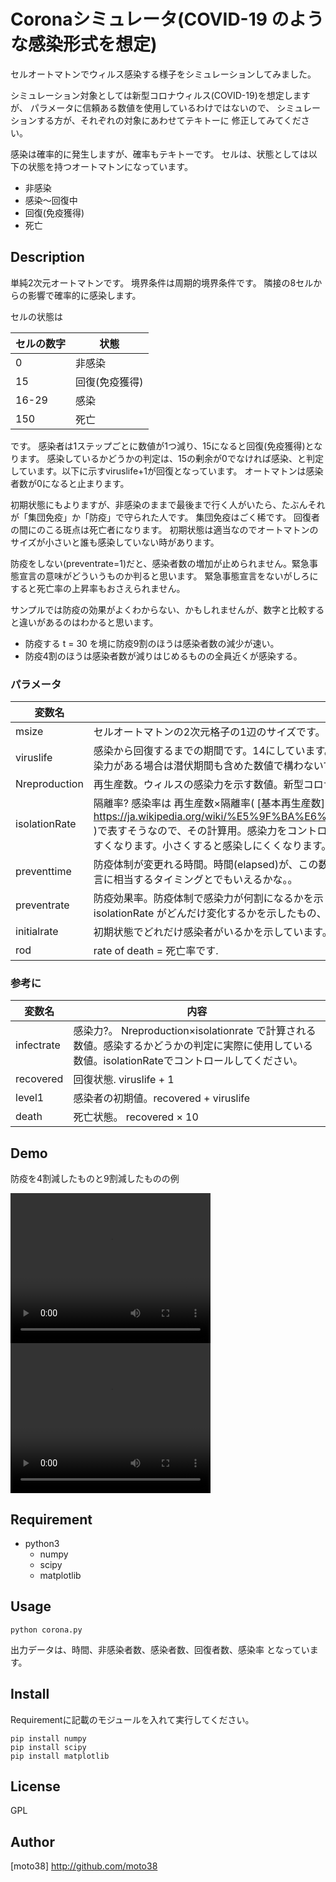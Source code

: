 Coronaシミュレータ(COVID-19 のような感染形式を想定)
====

セルオートマトンでウィルス感染する様子をシミュレーションしてみました。

シミュレーション対象としては新型コロナウィルス(COVID-19)を想定しますが、
パラメータに信頼ある数値を使用しているわけではないので、
シミュレーションする方が、それぞれの対象にあわせてテキトーに
修正してみてください。

感染は確率的に発生しますが、確率もテキトーです。
セルは、状態としては以下の状態を持つオートマトンになっています。
- 非感染
- 感染〜回復中
- 回復(免疫獲得)
- 死亡

## Description
単純2次元オートマトンです。
境界条件は周期的境界条件です。
隣接の8セルからの影響で確率的に感染します。

セルの状態は

| セルの数字 | 状態           |
|------------|----------------|
| 0          | 非感染         |
| 15         | 回復(免疫獲得) |
| 16-29      | 感染           |
| 150 | 死亡 |

です。
感染者は1ステップごとに数値が1つ減り、15になると回復(免疫獲得)となります。
感染しているかどうかの判定は、15の剰余が0でなければ感染、と判定しています。以下に示すviruslife+1が回復となっています。
オートマトンは感染者数が0になると止まります。

初期状態にもよりますが、非感染のままで最後まで行く人がいたら、たぶんそれが「集団免疫」か「防疫」で守られた人です。
集団免疫はごく稀です。
回復者の間にのこる斑点は死亡者になります。
初期状態は適当なのでオートマトンのサイズが小さいと誰も感染していない時があります。


防疫をしない(preventrate=1)だと、感染者数の増加が止められません。緊急事態宣言の意味がどういうものか判ると思います。
緊急事態宣言をないがしろにすると死亡率の上昇率もおさえられません。

サンプルでは防疫の効果がよくわからない、かもしれませんが、数字と比較すると違いがあるのはわかると思います。
- 防疫する t = 30 を境に防疫9割のほうは感染者数の減少が速い。
- 防疫4割のほうは感染者数が減りはじめるものの全員近くが感染する。



### パラメータ
| 変数名        | 内容                                                                                                                                                                                                                                                                                                                          |
|---------------|-------------------------------------------------------------------------------------------------------------------------------------------------------------------------------------------------------------------------------------------------------------------------------------------------------------------------------|
| msize         | セルオートマトンの2次元格子の1辺のサイズです。msize×msizeの格子で実行します。                                                                                                                                                                                                                                                |
| viruslife     | 感染から回復するまでの期間です。14にしています。14日で免疫を獲得する想定です。潜伏期間なしですが、潜伏中に感染力がある場合は潜伏期間も含めた数値で構わないです。                                                                                                                                                              |
| Nreproduction | 再生産数。ウィルスの感染力を示す数値。新型コロナウィルスの東京での再生産数に合わせています。                                                                                                                                                                                                                                  |
| isolationRate | 隔離率? 感染率は 再生産数×隔離率( [基本再生産数] https://ja.wikipedia.org/wiki/%E5%9F%BA%E6%9C%AC%E5%86%8D%E7%94%9F%E7%94%A3%E6%95%B0 )で表すそうなので、その計算用。感染力をコントロールするには、この数値を変更してください。大きくすると感染しやすくなります。小さくすると感染しにくくなります。、、、これって隔離率なん? |
| preventtime   | 防疫体制が変更れる時間。時間(elapsed)が、この数値になると、infectrate に preventrate が乗じられます。緊急事態宣言に相当するタイミングとでもいえるかな。。                                                                                                                                                                     |
| preventrate   | 防疫効果率。防疫体制で感染力が何割になるかを示した数値。preventtime になると infectrate に乗じられます。isolationRate がどんだけ変化するかを示したもの、とも言えます。防疫しない場合は1です。                                                                                                                                 |
| initialrate   | 初期状態でどれだけ感染者がいるかを示しています。                                                                                                                                                                                                                                                                              |
| rod           | rate of death = 死亡率です.                                                                                                                                                                                                                                                                                                   |

### 参考に
| 変数名     | 内容                                                                                                                                               |
|------------|----------------------------------------------------------------------------------------------------------------------------------------------------|
| infectrate | 感染力?。 Nreproduction×isolationrate で計算される数値。感染するかどうかの判定に実際に使用している数値。isolationRateでコントロールしてください。 |
| recovered  | 回復状態. viruslife + 1                                                                                                                            |
| level1     | 感染者の初期値。recovered + viruslife                                                                                                              |
| death      | 死亡状態。 recovered × 10                                                                                                                         |



## Demo
防疫を4割減したものと9割減したものの例

<video width="320" height="240" controls>
  <source src="prevent_rate4.mp4" type="video/mp4">
</video>

<video width="320" height="240" controls>
  <source src="prevent_rate9.mp4" type="video/mp4">
</video>


## Requirement
- python3
  - numpy
  - scipy
  - matplotlib

## Usage

```
python corona.py
```

出力データは、時間、非感染者数、感染者数、回復者数、感染率 となっています。


## Install

Requirementに記載のモジュールを入れて実行してください。

```
pip install numpy
pip install scipy
pip install matplotlib
```



## License

GPL


## Author

[moto38] http://github.com/moto38
